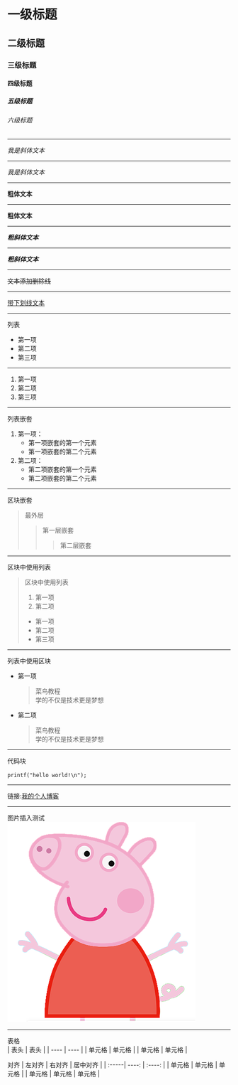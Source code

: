 # 一级标题
## 二级标题
### 三级标题
#### 四级标题
##### 五级标题
###### 六级标题
***
*我是斜体文本*
***
_我是斜体文本_
***
**粗体文本**
***
__粗体文本__
***
***粗斜体文本***
***
___粗斜体文本___
***
~~文本添加删除线~~
***
<u>带下划线文本</u>
***
列表
* 第一项
* 第二项
* 第三项
***
1. 第一项
2. 第二项
3. 第三项
***
列表嵌套
1. 第一项：
    - 第一项嵌套的第一个元素
    - 第一项嵌套的第二个元素
2. 第二项：
    - 第二项嵌套的第一个元素
    - 第二项嵌套的第二个元素
***
区块嵌套
> 最外层
> > 第一层嵌套
> > > 第二层嵌套
***
区块中使用列表
> 区块中使用列表
> 1. 第一项
> 2. 第二项
> + 第一项
> + 第二项
> + 第三项
***
列表中使用区块
* 第一项
    > 菜鸟教程  
    > 学的不仅是技术更是梦想
* 第二项
    > 菜鸟教程  
    > 学的不仅是技术更是梦想
***
代码块
```
printf("hello world!\n");
```
***
链接:[我的个人博客](jihoonli.github.io)
***
图片插入测试  
<img src="test.PNG">
***
表格  
|  表头   | 表头  |
|  ----  | ----  |
| 单元格  | 单元格 |
| 单元格  | 单元格 |

对齐
| 左对齐 | 右对齐 | 居中对齐 |
| :-----| ----: | :----: |
| 单元格 | 单元格 | 单元格 |
| 单元格 | 单元格 | 单元格 |